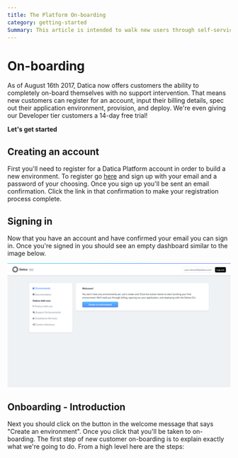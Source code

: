 ```yaml
---
title: The Platform On-boarding
category: getting-started
Summary: This article is intended to walk new users through self-service on-boarding
---
```


# On-boarding

As of August 16th 2017, Datica now offers customers the ability to completely on-board themselves with no support intervention. That means new customers can register for an account, input their billing details, spec out their application environment, provision, and deploy. We're even giving our Developer tier customers a 14-day free trial!

**Let's get started**

## Creating an account
First you'll need to register for a Datica Platform account in order to build a new environment. To register go [here](https://product.datica.com/compliant-cloud/register) and sign up with your email and a password of your choosing. Once you sign up you'll be sent an email confirmation. Click the link in that confirmation to make your registration process complete.

## Signing in
Now that you have an account and have confirmed your email you can sign in. Once you're signed in you should see an empty dashboard similar to the image below.

![Empty Dashboard](images/empty_dashboard.png)

## Onboarding - Introduction
Next you should click on the button in the welcome message that says "Create an environment". Once you click that you'll be taken to on-boarding. The first step of new customer on-boarding is to explain exactly what we're going to do. From a high level here are the steps:

